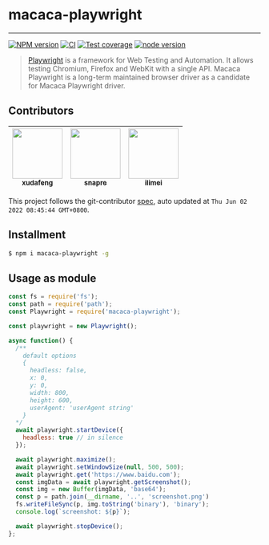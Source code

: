 # macaca-playwright

---

[![NPM version][npm-image]][npm-url]
[![CI][ci-image]][ci-url]
[![Test coverage][codecov-image]][codecov-url]
[![node version][node-image]][node-url]

[npm-image]: https://img.shields.io/npm/v/macaca-playwright.svg?logo=npm
[npm-url]: https://npmjs.org/package/macaca-playwright
[ci-image]: https://github.com/macacajs/macaca-playwright/actions/workflows/ci.yml/badge.svg
[ci-url]: https://github.com/macacajs/macaca-playwright/actions/workflows/ci.yml
[codecov-image]: https://img.shields.io/codecov/c/github/macacajs/macaca-playwright.svg?logo=codecov
[codecov-url]: https://codecov.io/gh/macacajs/macaca-playwright
[node-image]: https://img.shields.io/badge/node.js-%3E=_16-green.svg?logo=node.js
[node-url]: http://nodejs.org/download/

> [Playwright](//github.com/microsoft/playwright) is a framework for Web Testing and Automation. It allows testing Chromium, Firefox and WebKit with a single API. Macaca Playwright is a long-term maintained browser driver as a candidate for Macaca Playwright driver.

<!-- GITCONTRIBUTOR_START -->

## Contributors

|[<img src="https://avatars.githubusercontent.com/u/1011681?v=4" width="100px;"/><br/><sub><b>xudafeng</b></sub>](https://github.com/xudafeng)<br/>|[<img src="https://avatars.githubusercontent.com/u/52845048?v=4" width="100px;"/><br/><sub><b>snapre</b></sub>](https://github.com/snapre)<br/>|[<img src="https://avatars.githubusercontent.com/u/12947068?v=4" width="100px;"/><br/><sub><b>ilimei</b></sub>](https://github.com/ilimei)<br/>|
| :---: | :---: | :---: |


This project follows the git-contributor [spec](https://github.com/xudafeng/git-contributor), auto updated at `Thu Jun 02 2022 08:45:44 GMT+0800`.

<!-- GITCONTRIBUTOR_END -->

## Installment

```bash
$ npm i macaca-playwright -g
```

## Usage as module

```javascript
const fs = require('fs');
const path = require('path');
const Playwright = require('macaca-playwright');

const playwright = new Playwright();

async function() {
  /**
    default options
    {
      headless: false,
      x: 0,
      y: 0,
      width: 800,
      height: 600,
      userAgent: 'userAgent string'
    }
  */
  await playwright.startDevice({
    headless: true // in silence
  });

  await playwright.maximize();
  await playwright.setWindowSize(null, 500, 500);
  await playwright.get('https://www.baidu.com');
  const imgData = await playwright.getScreenshot();
  const img = new Buffer(imgData, 'base64');
  const p = path.join(__dirname, '..', 'screenshot.png')
  fs.writeFileSync(p, img.toString('binary'), 'binary');
  console.log(`screenshot: ${p}`);

  await playwright.stopDevice();
};
```
